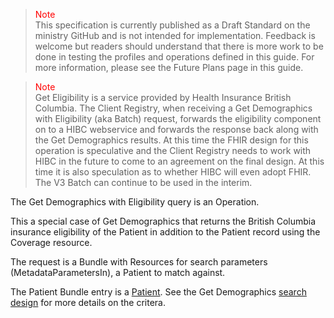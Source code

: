 ><span style="color:red">Note</span><br>This specification is currently published as a Draft Standard on the ministry GitHub and is not intended for implementation. Feedback is welcome but readers should understand that there is more work to be done in testing the profiles and operations defined in this guide. For more information, please see the Future Plans page in this guide.

><span style="color:red">Note</span><br>Get Eligibility is a service provided by Health Insurance British Columbia.  The Client Registry, when receiving a Get Demographics with Eligibility (aka Batch) request, forwards the eligibility component on to a HIBC webservice and forwards the response back along with the Get Demographics results.  At this time the FHIR design for this operation is speculative and the Client Registry needs to work with HIBC in the future to come to an agreement on the final design.  At this time it is also speculation as to whether HIBC will even adopt FHIR.  The V3 Batch can continue to be used in the interim.

The Get Demographics with Eligibility query is an Operation.  

This a special case of Get Demographics that returns the British Columbia insurance eligibility of the Patient in addition to the Patient record using the Coverage resource.

The request is a Bundle with Resources for search parameters (MetadataParametersIn), a Patient to match against.

The Patient Bundle entry is a [Patient](StructureDefinition-bc-patient.html). See the Get Demographics [search design](search.html#get-demographics-search) for more details on the critera.
